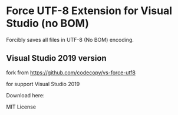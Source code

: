 # Force UTF-8 Extension for Visual Studio (no BOM)

Forcibly saves all files in UTF-8 (No BOM) encoding.

## Visual Studio 2019 version

fork from https://github.com/codecopy/vs-force-utf8

for support Visual Studio 2019

Download here: 

MIT License
